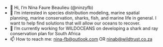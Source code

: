 - 👋 Hi, I’m Nina Faure Beaulieu (@ninzyfb)
- 👀 I’m interested in species distribution modeling, marine spatial planning, marine conservation, sharks, fish, and marine life in general. I want to help find solutions that will allow our oceans to recover.
- 🌱 I’m currently working for WILDOCEANS on developing a shark and ray conservation plan for South Africa 
- 📫 How to reach me: nina-fb@outlook.com OR ninab@wildtrust.co.za

<!---
ninzyfb/ninzyfb is a ✨ special ✨ repository because its `README.md` (this file) appears on your GitHub profile.
You can click the Preview link to take a look at your changes.
--->
